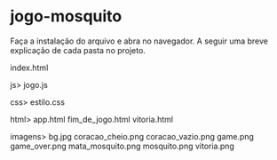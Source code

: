 # jogo-mosquito

Faça a instalação do arquivo e abra no navegador.
A seguir uma breve explicação de cada pasta no projeto.

index.html

js> jogo.js

css> estilo.css

html> app.html
      fim_de_jogo.html
      vitoria.html
      
imagens> bg.jpg
         coracao_cheio.png
         coracao_vazio.png
         game.png
         game_over.png
         mata_mosquito.png
         mosquito.png
         vitoria.png
         
